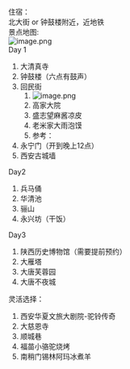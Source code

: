 住宿：<br />北大街 or 钟鼓楼附近，近地铁<br />景点地图:<br />                                               ![image.png](https://cdn.nlark.com/yuque/0/2021/png/296173/1638070078605-4cad2e15-6c4f-4ab9-8d06-2a59bbe8d43b.png#clientId=ude20acad-87d3-4&from=paste&height=376&id=u891d05c2&name=image.png&originHeight=397&originWidth=450&originalType=binary&ratio=1&rotation=0&showTitle=false&size=19280&status=done&style=none&taskId=u3709fb60-5af2-4c76-8f19-94283eac450&title=&width=425.9772644042969)<br />Day 1

1. 大清真寺
2. 钟鼓楼（六点有鼓声）
3. 回民街
   1.  ![image.png](https://cdn.nlark.com/yuque/0/2021/png/296173/1638070066359-28159fc7-651c-48ce-8cbe-afe159e38931.png#clientId=ude20acad-87d3-4&from=paste&height=838&id=u68bf9e48&name=image.png&originHeight=1676&originWidth=1302&originalType=binary&ratio=1&rotation=0&showTitle=false&size=4196080&status=done&style=none&taskId=u1eebd74f-a10c-46b1-bdc0-c8756097561&title=&width=651)
   2. 高家大院
   3. 盛志望麻酱凉皮
   4. 老米家大雨泡馍
   5. 参考：
4. 永宁门（开到晚上12点）
5. 西安古城墙

Day2

1. 兵马俑
2. 华清池
3. 骊山
4. 永兴坊（干饭）

Day3

1. 陕西历史博物馆（需要提前预约）
2. 大雁塔
3. 大唐芙蓉园
4. 大唐不夜城

灵活选择：

1. 西安华夏文旅大剧院-驼铃传奇
2. 大慈恩寺
3. 顺城巷
4. 福苗小骆驼烧烤
5. 南稍门锡林阿玛冰煮羊
